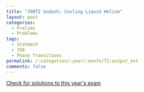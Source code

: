 ```yaml
---
title: "J98T2 &ndash; Cooling Liquid Helium"
layout: post
categories:
  - Prelims
  - Problems
tags:
  - Statmech
  - J98
  - Phase Transitions
permalink: /:categories/:year/:month/T2:output_ext
comments: false
---
```

<object data="1998J2T.pdf" type="application/pdf" width="100%" height="500"></object>
<div class="message"><a href='https://princetonprelim.com/prelim/0/'>Check for solutions to this year's exam</a></div>